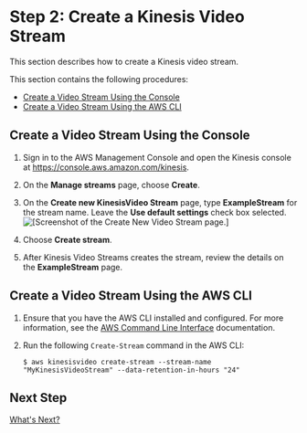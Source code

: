# Step 2: Create a Kinesis Video Stream<a name="gs-createstream"></a>

This section describes how to create a Kinesis video stream\.

This section contains the following procedures:
+ [Create a Video Stream Using the Console](#gs-createstream-console)
+ [Create a Video Stream Using the AWS CLI](#gs-createstream-cli)

## Create a Video Stream Using the Console<a name="gs-createstream-console"></a>

1. Sign in to the AWS Management Console and open the Kinesis console at [https://console\.aws\.amazon\.com/kinesis](https://console.aws.amazon.com/kinesis)\.

1. On the **Manage streams** page, choose **Create**\.

1. On the **Create new KinesisVideo Stream** page, type **ExampleStream** for the stream name\. Leave the **Use default settings** check box selected\.   
![\[Screenshot of the Create New Video Stream page.\]](http://docs.aws.amazon.com/kinesisvideostreams/latest/dg/images/gs-10.png)

1. Choose **Create stream**\.

1. After Kinesis Video Streams creates the stream, review the details on the **ExampleStream** page\.

## Create a Video Stream Using the AWS CLI<a name="gs-createstream-cli"></a>

1. Ensure that you have the AWS CLI installed and configured\. For more information, see the [AWS Command Line Interface](http://docs.aws.amazon.com/cli/latest/userguide/) documentation\.

1. Run the following `Create-Stream` command in the AWS CLI: 

   ```
   $ aws kinesisvideo create-stream --stream-name "MyKinesisVideoStream" --data-retention-in-hours "24"
   ```

## Next Step<a name="gs-next-step-3"></a>

[What's Next? ](gs-console-whatnext.md)